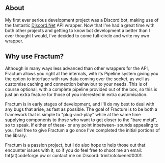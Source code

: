## About

My first ever serious development project was a Discord bot, making use of the fantastic [Discord.Net](https://github.com/RogueException/Discord.Net) API wrapper. Now that I've had a great time with both other projects and getting to know bot development a better than I ever thought I would, I've decided to come full-circle and write my own wrapper.

## Why use Fractum?

Although in many ways less advanced than other wrappers for the API, Fractum allows you right at the internals, with its Pipeline system giving you the option to interface with raw data coming over the socket, as well as customise caching and connection behaviour to your needs. This is of course optional, with a complete pipeline provided out of the box, so this is just an extra feature for those of you interested in extra customisation. 

Fractum is in early stages of development, and I'll do my best to deal with any bugs that arise, as fast as possible. The goal of Fractum is to be both a framework that is simple to "plug-and-play" while at the same time supplying components to those who want to get closer to the "bare metal", so to speak. If either of these- or any point inbetween- sounds appealing to you, feel free to give Fractum a go once I've completed the initial portions of the library.

Fractum is a passion project, but I do also hope to help those out that encounter issues with it, so if you do feel free to shoot me an email: tnt(at)codeforge.pw or contact me on Discord: trinitrotoluene#0001.
